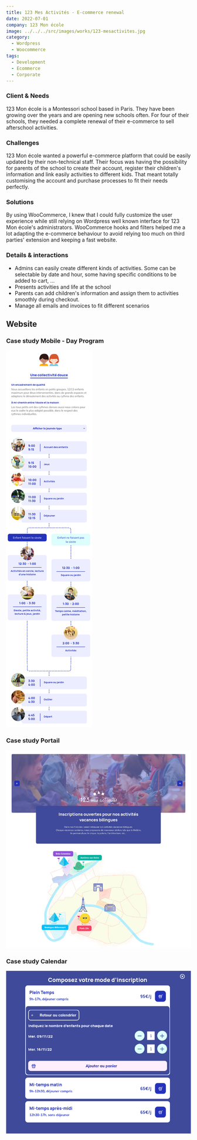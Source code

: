 ```yaml
---
title: 123 Mes Activités - E-commerce renewal
date: 2022-07-01
company: 123 Mon école
image: ../../../src/images/works/123-mesactivites.jpg
category:
  - Wordpress
  - Woocommerce
tags:
  - Development
  - Ecommerce
  - Corporate
---
```


### Client & Needs

123 Mon école is a Montessori school based in Paris. They have been growing over the years and are opening new schools often. For four of their schools, they needed a complete renewal of their e-commerce to sell afterschool activities.

### Challenges

123 Mon école wanted a powerful e-commerce platform that could be easily updated by their non-technical staff. Their focus was having the possibility for parents of the school to create their account, register their children's information and link easily activities to different kids. That meant totally customising the account and purchase processes to fit their needs perfectly.

### Solutions

By using WooCommerce, I knew that I could fully customize the user experience while still relying on Wordpress well known interface for 123 Mon école's administrators. WooCommerce hooks and filters helped me a lot adapting the e-commerce behaviour to avoid relying too much on third parties' extension and keeping a fast website.

### Details & interactions

- Admins can easily create different kinds of activities. Some can be selectable by date and hour, some having specific conditions to be added to cart, ...
- Presents activities and life at the school
- Parents can add children's information and assign them to activities smoothly during checkout.
- Manage all emails and invoices to fit different scenarios

## Website

### Case study Mobile - Day Program

![Case study Day Program](./123-program.jpg)

### Case study Portail

![Case study Portail](./123-portail.jpg)

### Case study Calendar

![Case study Calendar](./123-calendar.jpg)

